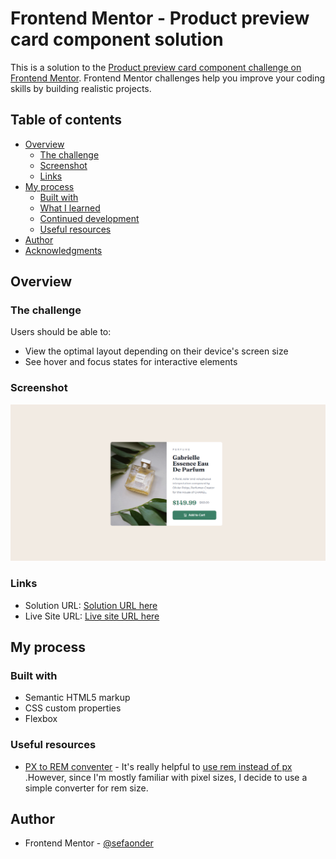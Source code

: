 # Frontend Mentor - Product preview card component solution

This is a solution to the [Product preview card component challenge on Frontend Mentor](https://www.frontendmentor.io/challenges/product-preview-card-component-GO7UmttRfa). Frontend Mentor challenges help you improve your coding skills by building realistic projects.

## Table of contents

- [Overview](#overview)
  - [The challenge](#the-challenge)
  - [Screenshot](#screenshot)
  - [Links](#links)
- [My process](#my-process)
  - [Built with](#built-with)
  - [What I learned](#what-i-learned)
  - [Continued development](#continued-development)
  - [Useful resources](#useful-resources)
- [Author](#author)
- [Acknowledgments](#acknowledgments)

## Overview

### The challenge

Users should be able to:

- View the optimal layout depending on their device's screen size
- See hover and focus states for interactive elements

### Screenshot

![](./images/Screenshot.png)

### Links

- Solution URL: [Solution URL here](https://your-solution-url.com)
- Live Site URL: [Live site URL here](https://scintillating-sprinkles-bb93fb.netlify.app/)

## My process

### Built with

- Semantic HTML5 markup
- CSS custom properties
- Flexbox

### Useful resources

- [PX to REM conventer](https://nekocalc.com/px-to-rem-converter) -
  It's really helpful to [use rem instead of px](https://uxdesign.cc/why-designers-should-move-from-px-to-rem-and-how-to-do-that-in-figma-c0ea23e07a15) .However, since I'm mostly familiar with pixel sizes, I decide to use a simple converter for rem size.

## Author

- Frontend Mentor - [@sefaonder](https://www.frontendmentor.io/profile/sefaonder)
